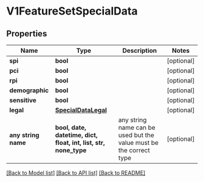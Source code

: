# V1FeatureSetSpecialData


## Properties
Name | Type | Description | Notes
------------ | ------------- | ------------- | -------------
**spi** | **bool** |  | [optional] 
**pci** | **bool** |  | [optional] 
**rpi** | **bool** |  | [optional] 
**demographic** | **bool** |  | [optional] 
**sensitive** | **bool** |  | [optional] 
**legal** | [**SpecialDataLegal**](SpecialDataLegal.md) |  | [optional] 
**any string name** | **bool, date, datetime, dict, float, int, list, str, none_type** | any string name can be used but the value must be the correct type | [optional]

[[Back to Model list]](../README.md#documentation-for-models) [[Back to API list]](../README.md#documentation-for-api-endpoints) [[Back to README]](../README.md)


